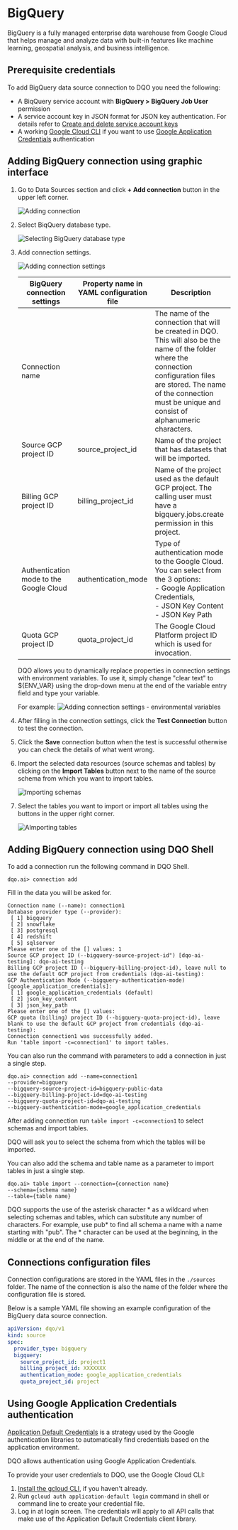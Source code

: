 # BigQuery

BigQuery is a fully managed enterprise data warehouse from Google Cloud that helps manage and analyze data with built-in
features like machine learning, geospatial analysis, and business intelligence.

## Prerequisite credentials

To add BigQuery data source connection to DQO you need the following:

  - A BiqQuery service account with **BigQuery > BigQuery Job User** permission
  - A service account key in JSON format for JSON key authentication. For details refer to [Create and delete service account keys](https://cloud.google.com/iam/docs/keys-create-delete)
  - A working [Google Cloud CLI](https://cloud.google.com/sdk/docs/install) if you want to use [Google Application Credentials](./#using-google-application-credentials-authentication) authentication

## Adding BigQuery connection using graphic interface

1. Go to Data Sources section and click **+ Add connection** button in the upper left corner.

    ![Adding connection](https://docs.dqo.ai/docs/images/working-with-dqo/adding-connections/adding-connection.jpg)

2. Select BiqQuery database type.

    ![Selecting BigQuery database type](https://docs.dqo.ai/docs/images/working-with-dqo/adding-connections/adding-connection-bigquery.jpg)

3. Add connection settings.

    ![Adding connection settings](https://docs.dqo.ai/docs/images/working-with-dqo/adding-connections/connection-settings-bigquery.jpg)

    | BigQuery connection settings            | Property name in YAML configuration file | Description                                                                                                                                                                                                                              | 
    |-----------------------------------------|-------------------------------------------------------------------------------------------------------------------------------------------------------------------------------------------------------------------------------------------|-----------------------------------------|
    | Connection name|                                         | The name of the connection that will be created in DQO. This will also be the name of the folder where the connection configuration files are stored. The name of the connection must be unique and consist of alphanumeric characters.   |
    | Source GCP project ID                   | source_project_id                       | Name of the project that has datasets that will be imported.                                                                                                                                                                              |
    | Billing GCP project ID                  | billing_project_id                      | Name of the project used as the default GCP project. The calling user must have a bigquery.jobs.create permission in this project.                                                                                                        |
    | Authentication mode to the Google Cloud | authentication_mode                     | Type of authentication mode to the Google Cloud. You can select from the 3 options:<br/>- Google Application Credentials,<br/>- JSON Key Content<br/> - JSON Key Path                                                                     |
    | Quota GCP project ID                    | quota_project_id                        | The Google Cloud Platform project ID which is used for invocation.                                                                                                                                                                        |

    DQO allows you to dynamically replace properties in connection settings with environment variables. To use it, simply
    change "clear text" to ${ENV_VAR} using the drop-down menu at the end of the variable entry field and type your variable.

    For example:
    ![Adding connection settings - environmental variables](https://docs.dqo.ai/docs/images/working-with-dqo/adding-connections/connection-settings-bigquery-envvar.jpg)

4. After filling in the connection settings, click the **Test Connection** button to test the connection.
5. Click the **Save** connection button when the test is successful otherwise you can check the details of what went wrong.
6. Import the selected data resources (source schemas and tables) by clicking on the **Import Tables** button next to
   the name of the source schema from which you want to import tables. 

    ![Importing schemas](https://docs.dqo.ai/docs/images/working-with-dqo/adding-connections/importing-schemas.jpg)

7. Select the tables you want to import or import all tables using the buttons in the upper right corner.

   ![AImporting tables](https://docs.dqo.ai/docs/images/working-with-dqo/adding-connections/importing-tables.jpg)

## Adding BigQuery connection using DQO Shell

To add a connection run the following command in DQO Shell.
```
dqo.ai> connection add
```

Fill in the data you will be asked for.

``` 
Connection name (--name): connection1
Database provider type (--provider):
 [ 1] bigquery
 [ 2] snowflake
 [ 3] postgresql
 [ 4] redshift
 [ 5] sqlserver
Please enter one of the [] values: 1
Source GCP project ID (--bigquery-source-project-id") [dqo-ai-testing]: dqo-ai-testing
Billing GCP project ID (--bigquery-billing-project-id), leave null to use the default GCP project from credentials (dqo-ai-testing):
GCP Authentication Mode (--bigquery-authentication-mode) [google_application_credentials]:
 [ 1] google_application_credentials (default)
 [ 2] json_key_content
 [ 3] json_key_path
Please enter one of the [] values:
GCP quota (billing) project ID (--bigquery-quota-project-id), leave blank to use the default GCP project from credentials (dqo-ai-testing):
Connection connection1 was successfully added.
Run 'table import -c=connection1' to import tables.
```

You can also run the command with parameters to add a connection in just a single step.

```
dqo.ai> connection add --name=connection1 
--provider=bigquery
--bigquery-source-project-id=bigquery-public-data 
--bigquery-billing-project-id=dqo-ai-testing
--bigquery-quota-project-id=dqo-ai-testing 
--bigquery-authentication-mode=google_application_credentials
```

After adding connection run `table import -c=connection1` to select schemas and import tables. 

DQO will ask you to select the schema from which the tables will be imported.

You can also add the schema and table name as a parameter to import tables in just a single step.

```
dqo.ai> table import --connection={connection name} 
--schema={schema name}
--table={table name}
```
DQO supports the use of the asterisk character * as a wildcard when selecting schemas and tables, which can substitute
any number of characters. For example, use  pub* to find all schema a name with a name starting with "pub". The * 
character can be used at the beginning, in the middle or at the end of the name.


## Connections configuration files

Connection configurations are stored in the YAML files in the `./sources` folder. The name of the connection is also 
the name of the folder where the configuration file is stored. 

Below is a sample YAML file showing an example configuration of the BigQuery data source connection.


``` yaml
apiVersion: dqo/v1
kind: source
spec:
  provider_type: bigquery
  bigquery:
    source_project_id: project1
    billing_project_id: XXXXXXX
    authentication_mode: google_application_credentials
    quota_project_id: project
```

## Using Google Application Credentials authentication

[Application Default Credentials](https://cloud.google.com/docs/authentication/provide-credentials-adc) is a strategy used by the Google authentication libraries to automatically find 
credentials based on the application environment.

DQO allows authentication using Google Application Credentials. 

To provide your user credentials to DQO, use the Google Cloud CLI:

1. [Install the gcloud CLI](https://cloud.google.com/sdk/docs/install), if you haven't already.
2. Run `gcloud auth application-default login` command in shell or command line to create your credential file.
3. Log in at login screen. The credentials will apply to all API calls that make use of the Application Default Credentials client library.